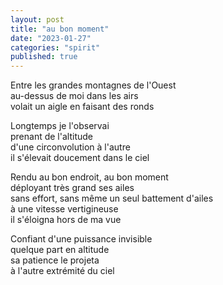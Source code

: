 ```yaml
---
layout: post
title: "au bon moment"
date: "2023-01-27"
categories: "spirit"
published: true
---
```


Entre les grandes montagnes de l'Ouest  
au-dessus de moi dans les airs  
volait un aigle en faisant des ronds  

Longtemps je l'observai  
prenant de l'altitude  
d'une circonvolution à l'autre  
il s'élevait doucement dans le ciel  

Rendu au bon endroit, au bon moment  
déployant très grand ses ailes  
sans effort, sans même un seul battement d'ailes  
à une vitesse vertigineuse  
il s'éloigna hors de ma vue  

Confiant d'une puissance invisible  
quelque part en altitude  
sa patience le projeta  
à l'autre extrémité du ciel  
